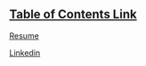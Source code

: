 ## [Table of Contents Link](https://github.com/DavidSmolinski/portfolio/tree/master/table%20of%20contents)

[Resume](https://docs.google.com/document/d/1NmaSZmUnfOo0ZlQYJZyDy648Fhi-4z7evU47rpatxZ4) 

[Linkedin](https://www.linkedin.com/in/david-smolinski-96933050/) 

